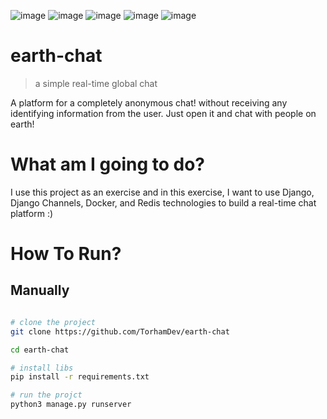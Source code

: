 ![image](https://img.shields.io/badge/Python-FFD43B?style=for-the-badge&logo=python&logoColor=blue)
![image](https://img.shields.io/badge/fastapi-109989?style=for-the-badge&logo=FASTAPI&logoColor=white)
![image](https://img.shields.io/badge/redis-CC0000.svg?&style=for-the-badge&logo=redis&logoColor=white)
![image](https://img.shields.io/badge/Docker-2CA5E0?style=for-the-badge&logo=docker&logoColor=white)
![image](https://img.shields.io/badge/MySQL-005C84?style=for-the-badge&logo=mysql&logoColor=white)

# earth-chat
> a simple real-time global chat

A platform for a completely anonymous chat! without receiving any identifying information from the user. Just open it and chat with people on earth!

# What am I going to do?
I use this project as an exercise and in this exercise, I want to use Django, Django Channels, Docker, and Redis technologies to build a real-time chat platform :)

# How To Run?
## Manually
```bash

# clone the project
git clone https://github.com/TorhamDev/earth-chat

cd earth-chat

# install libs
pip install -r requirements.txt

# run the projct
python3 manage.py runserver
```
